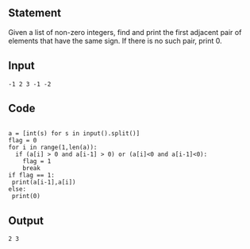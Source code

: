 ## Statement
Given a list of non-zero integers, find and print the first adjacent pair of elements that have the same sign. If there is no such pair, print 0.


## Input
```
-1 2 3 -1 -2

```

## Code
```

a = [int(s) for s in input().split()]
flag = 0
for i in range(1,len(a)):
  if (a[i] > 0 and a[i-1] > 0) or (a[i]<0 and a[i-1]<0):
    flag = 1
    break
if flag == 1:
 print(a[i-1],a[i])
else:
 print(0)  
```

## Output
```
2 3

```
